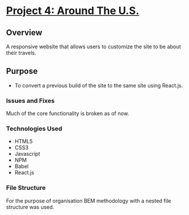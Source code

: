 # [Project 4: Around The U.S.](https://braxtontr1.github.io/around-reaact/)

## Overview

A responsive website that allows users to customize the site to be about their travels.

## Purpose

* To convert a previous build of the site to the same site using React.js.

### Issues and Fixes

Much of the core functionality is broken as of now.

### Technologies Used

* HTML5
* CSS3
* Javascript
* NPM
* Babel
* React.js

### File Structure

For the purpose of organisation BEM methodology with a nested file structure was used.